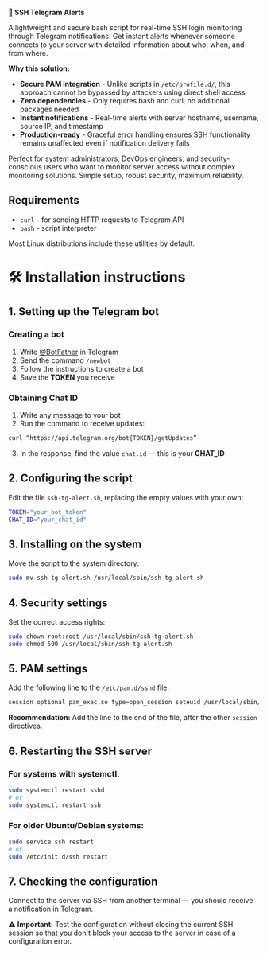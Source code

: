 **🔐 SSH Telegram Alerts**

A lightweight and secure bash script for real-time SSH login monitoring through Telegram notifications. Get instant alerts whenever someone connects to your server with detailed information about who, when, and from where.

**Why this solution:**

- **Secure PAM integration** - Unlike scripts in `/etc/profile.d/`, this approach cannot be bypassed by attackers using direct shell access
- **Zero dependencies** - Only requires bash and curl, no additional packages needed
- **Instant notifications** - Real-time alerts with server hostname, username, source IP, and timestamp
- **Production-ready** - Graceful error handling ensures SSH functionality remains unaffected even if notification delivery fails

Perfect for system administrators, DevOps engineers, and security-conscious users who want to monitor server access without complex monitoring solutions. Simple setup, robust security, maximum reliability.

## Requirements

- `curl` - for sending HTTP requests to Telegram API
- `bash` - script interpreter

Most Linux distributions include these utilities by default.


# 🛠️ Installation instructions

## 1. Setting up the Telegram bot

### Creating a bot

1. Write [@BotFather](https://t.me/BotFather) in Telegram
2. Send the command `/newbot`
3. Follow the instructions to create a bot
4. Save the **TOKEN** you receive

### Obtaining Chat ID

1. Write any message to your bot
2. Run the command to receive updates:
```bash
curl “https://api.telegram.org/bot{TOKEN}/getUpdates”
```

3. In the response, find the value `chat.id` — this is your **CHAT_ID**

## 2. Configuring the script

Edit the file `ssh-tg-alert.sh`, replacing the empty values with your own:

```bash
TOKEN="your_bot_token"
CHAT_ID="your_chat_id"
```


## 3. Installing on the system

Move the script to the system directory:

```bash
sudo mv ssh-tg-alert.sh /usr/local/sbin/ssh-tg-alert.sh
```


## 4. Security settings

Set the correct access rights:

```bash
sudo chown root:root /usr/local/sbin/ssh-tg-alert.sh
sudo chmod 500 /usr/local/sbin/ssh-tg-alert.sh
```


## 5. PAM settings

Add the following line to the `/etc/pam.d/sshd` file:

```bash
session optional pam_exec.so type=open_session seteuid /usr/local/sbin/ssh-tg-alert.sh
```

**Recommendation:** Add the line to the end of the file, after the other `session` directives.

## 6. Restarting the SSH server

### For systems with systemctl:

```bash
sudo systemctl restart sshd
# or
sudo systemctl restart ssh
```


### For older Ubuntu/Debian systems:

```bash
sudo service ssh restart
# or
sudo /etc/init.d/ssh restart
```


## 7. Checking the configuration

Connect to the server via SSH from another terminal — you should receive a notification in Telegram.

⚠️ **Important:** Test the configuration without closing the current SSH session so that you don't block your access to the server in case of a configuration error.
